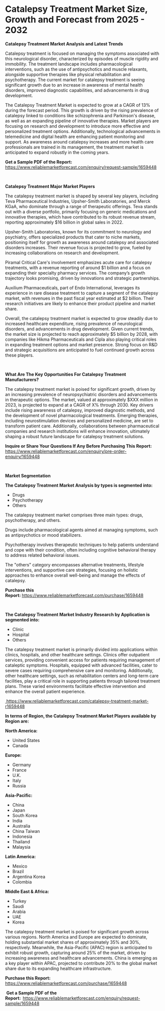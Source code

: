 <p><h1>Catalepsy Treatment Market Size, Growth and Forecast from 2025 - 2032</h1></p><p><strong>Catalepsy Treatment Market Analysis and Latest Trends</strong></p>
<p><p>Catalepsy treatment is focused on managing the symptoms associated with this neurological disorder, characterized by episodes of muscle rigidity and immobility. The treatment landscape includes pharmacological interventions, such as the use of antipsychotics and muscle relaxants, alongside supportive therapies like physical rehabilitation and psychotherapy. The current market for catalepsy treatment is seeing significant growth due to an increase in awareness of mental health disorders, improved diagnostic capabilities, and advancements in drug development.</p><p>The Catalepsy Treatment Market is expected to grow at a CAGR of 13% during the forecast period. This growth is driven by the rising prevalence of catalepsy linked to conditions like schizophrenia and Parkinson's disease, as well as an expanding pipeline of innovative therapies. Market players are focusing on research and development to introduce more effective and personalized treatment options. Additionally, technological advancements in telemedicine and digital health are enhancing patient monitoring and support. As awareness around catalepsy increases and more health care professionals are trained in its management, the treatment market is anticipated to expand robustly in the coming years.</p></p>
<p><strong>Get a Sample PDF of the Report:&nbsp;</strong> <a href="https://www.reliablemarketforecast.com/enquiry/request-sample/1659448?utm_campaign=1170&utm_medium=2&utm_source=Github&utm_content=ia&utm_term=12042025&utm_id=catalepsy-treatment">https://www.reliablemarketforecast.com/enquiry/request-sample/1659448</a></p>
<p>&nbsp;</p>
<p><strong>Catalepsy Treatment Major Market Players</strong></p>
<p><p>The catalepsy treatment market is shaped by several key players, including Teva Pharmaceutical Industries, Upsher-Smith Laboratories, and Merck KGaA, who dominate through a range of therapeutic offerings. Teva stands out with a diverse portfolio, primarily focusing on generic medications and innovative therapies, which have contributed to its robust revenue stream, reporting approximately $16 billion in global sales in 2022.</p><p>Upsher-Smith Laboratories, known for its commitment to neurology and psychiatry, offers specialized products that cater to niche markets, positioning itself for growth as awareness around catalepsy and associated disorders increases. Their revenue focus is projected to grow, fueled by increasing collaborations on research and development.</p><p>Piramal Critical Care's involvement emphasizes acute care for catalepsy treatments, with a revenue reporting of around $1 billion and a focus on expanding their specialty pharmacy services. The company’s growth trajectory looks promising, driven by innovations and strategic partnerships.</p><p>Auxilium Pharmaceuticals, part of Endo International, leverages its experience in rare disease treatment to capture a segment of the catalepsy market, with revenues in the past fiscal year estimated at $2 billion. Their research initiatives are likely to enhance their product pipeline and market share.</p><p>Overall, the catalepsy treatment market is expected to grow steadily due to increased healthcare expenditure, rising prevalence of neurological disorders, and advancements in drug development. Given current trends, the market size is projected to reach approximately $5 billion by 2028, with companies like Hikma Pharmaceuticals and Cipla also playing critical roles in expanding treatment options and market presence. Strong focus on R&D and strategic acquisitions are anticipated to fuel continued growth across these players.</p></p>
<p>&nbsp;</p>
<p><strong>What Are The Key Opportunities For Catalepsy Treatment Manufacturers?</strong></p>
<p><p>The catalepsy treatment market is poised for significant growth, driven by an increasing prevalence of neuropsychiatric disorders and advancements in therapeutic options. The market, valued at approximately $XXX million in 2023, is projected to expand at a CAGR of X% through 2030. Key drivers include rising awareness of catalepsy, improved diagnostic methods, and the development of novel pharmacological treatments. Emerging therapies, including neurostimulation devices and personalized medicine, are set to transform patient care. Additionally, collaborations between pharmaceutical companies and research institutions will enhance innovation, ultimately shaping a robust future landscape for catalepsy treatment solutions.</p></p>
<p><strong>Inquire or Share Your Questions If Any Before Purchasing This Report:</strong> <a href="https://www.reliablemarketforecast.com/enquiry/pre-order-enquiry/1659448?utm_campaign=1170&utm_medium=2&utm_source=Github&utm_content=ia&utm_term=12042025&utm_id=catalepsy-treatment">https://www.reliablemarketforecast.com/enquiry/pre-order-enquiry/1659448</a></p>
<p>&nbsp;</p>
<p><strong>Market Segmentation</strong></p>
<p><strong>The Catalepsy Treatment Market Analysis by types is segmented into:</strong></p>
<p><ul><li>Drugs</li><li>Psychotherapy</li><li>Others</li></ul></p>
<p><p>The catalepsy treatment market comprises three main types: drugs, psychotherapy, and others. </p><p>Drugs include pharmacological agents aimed at managing symptoms, such as antipsychotics or mood stabilizers. </p><p>Psychotherapy involves therapeutic techniques to help patients understand and cope with their condition, often including cognitive behavioral therapy to address related behavioral issues. </p><p>The "others" category encompasses alternative treatments, lifestyle interventions, and supportive care strategies, focusing on holistic approaches to enhance overall well-being and manage the effects of catalepsy.</p></p>
<p><strong>Purchase this Report:&nbsp;</strong><a href="https://www.reliablemarketforecast.com/purchase/1659448?utm_campaign=1170&utm_medium=2&utm_source=Github&utm_content=ia&utm_term=12042025&utm_id=catalepsy-treatment">https://www.reliablemarketforecast.com/purchase/1659448</a></p>
<p>&nbsp;</p>
<p><strong>The Catalepsy Treatment Market Industry Research by Application is segmented into:</strong></p>
<p><ul><li>Clinic</li><li>Hospital</li><li>Others</li></ul></p>
<p><p>The catalepsy treatment market is primarily divided into applications within clinics, hospitals, and other healthcare settings. Clinics offer outpatient services, providing convenient access for patients requiring management of cataleptic symptoms. Hospitals, equipped with advanced facilities, cater to severe cases requiring comprehensive care and monitoring. Additionally, other healthcare settings, such as rehabilitation centers and long-term care facilities, play a critical role in supporting patients through tailored treatment plans. These varied environments facilitate effective intervention and enhance the overall patient experience.</p></p>
<p><a href="https://www.reliablemarketforecast.com/catalepsy-treatment-market-r1659448?utm_campaign=1170&utm_medium=2&utm_source=Github&utm_content=ia&utm_term=12042025&utm_id=catalepsy-treatment">&nbsp;https://www.reliablemarketforecast.com/catalepsy-treatment-market-r1659448</a></p>
<p><strong>In terms of Region, the Catalepsy Treatment Market Players available by Region are:</strong></p>
<p>
    <p> <strong> North America: </strong>
        <ul>
            <li>United States</li>
            <li>Canada</li>
        </ul>
        </p> 
    <p> <strong> Europe: </strong>
        <ul>
            <li>Germany</li>
            <li>France</li>
            <li>U.K.</li>
            <li>Italy</li>
            <li>Russia</li>
        </ul>
        </p> 
    <p> <strong> Asia-Pacific: </strong>
        <ul>
            <li>China</li>
            <li>Japan</li>
            <li>South Korea</li>
            <li>India</li>
            <li>Australia</li>
            <li>China Taiwan</li>
            <li>Indonesia</li>
            <li>Thailand</li>
            <li>Malaysia</li>
        </ul>
        </p> 
    <p> <strong> Latin America: </strong>
        <ul>
            <li>Mexico</li>
            <li>Brazil</li>
            <li>Argentina Korea</li>
            <li>Colombia</li>
        </ul>
        </p> 
    <p> <strong> Middle East & Africa: </strong>
        <ul>
            <li>Turkey</li>
            <li>Saudi</li>
            <li>Arabia</li>
            <li>UAE</li>
            <li>Korea</li>
        </ul>
    </p>
    </p>
<p><p>The catalepsy treatment market is poised for significant growth across various regions. North America and Europe are expected to dominate, holding substantial market shares of approximately 35% and 30%, respectively. Meanwhile, the Asia-Pacific (APAC) region is anticipated to exhibit robust growth, capturing around 25% of the market, driven by increasing awareness and healthcare advancements. China is emerging as a key player within APAC, projected to contribute 20% to the global market share due to its expanding healthcare infrastructure.</p></p>
<p><strong>Purchase this Report: </strong><a href="https://www.reliablemarketforecast.com/purchase/1659448?utm_campaign=1170&utm_medium=2&utm_source=Github&utm_content=ia&utm_term=12042025&utm_id=catalepsy-treatment">https://www.reliablemarketforecast.com/purchase/1659448</a></p>
<p>&nbsp;<strong>Get a Sample PDF of the Report:&nbsp;&nbsp;</strong><a href="https://www.reliablemarketforecast.com/enquiry/request-sample/1659448?utm_campaign=1170&utm_medium=2&utm_source=Github&utm_content=ia&utm_term=12042025&utm_id=catalepsy-treatment">https://www.reliablemarketforecast.com/enquiry/request-sample/1659448</a></p>
<p><strong></strong></p>
<p><p></p><p></p><p></p></p>